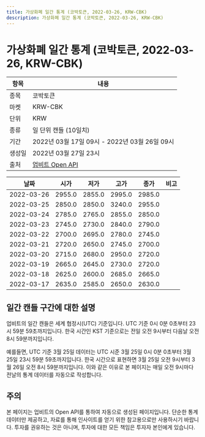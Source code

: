 ```yaml
---
title: 가상화폐 일간 통계 (코박토큰, 2022-03-26, KRW-CBK)
description: 가상화폐 일간 통계 (코박토큰, 2022-03-26, KRW-CBK)
---
```



가상화폐 일간 통계 (코박토큰, 2022-03-26, KRW-CBK)
===

|항목|내용|
|--|--|
|종목|코박토큰|
|마켓|KRW-CBK|
|단위|KRW|
|종류|일 단위 캔들 (10일치)|
|기간|2022년 03월 17일 09시 - 2022년 03월 26일 09시|
|생성일|2022년 03월 27일 23시|
|출처|[업비트 Open API](https://docs.upbit.com)|


|날짜|시가|저가|고가|종가|비고|
|--|--|--|--|--|--|
|2022-03-26|2955.0|2855.0|2995.0|2985.0|    |
|2022-03-25|2850.0|2850.0|3240.0|2955.0|    |
|2022-03-24|2785.0|2765.0|2855.0|2850.0|    |
|2022-03-23|2745.0|2730.0|2840.0|2790.0|    |
|2022-03-22|2700.0|2695.0|2780.0|2745.0|    |
|2022-03-21|2720.0|2650.0|2745.0|2700.0|    |
|2022-03-20|2715.0|2680.0|2950.0|2720.0|    |
|2022-03-19|2665.0|2645.0|2730.0|2720.0|    |
|2022-03-18|2625.0|2600.0|2685.0|2665.0|    |
|2022-03-17|2635.0|2585.0|2650.0|2630.0|    |


일간 캔들 구간에 대한 설명
---


업비트의 일간 캔들은 세계 협정시(UTC) 기준입니다. 
UTC 기준 0시 0분 0초부터 23시 59분 59초까지입니다. 
한국 시간인 KST 기준으로는 전일 오전 9시부터 다음날 오전 8시 59분까지입니다. 


예를들면, UTC 기준 3월 25일 데이터는 UTC 시준 3월 25일 0시 0분 0초부터 3월 25일 23시 59분 59초까지입니다. 
한국 시간으로 표현하면 3월 25일 오전 9시부터 3월 26일 오전 8시 59분까지입니다. 
이와 같은 이유로 본 페이지는 매일 오전 9시마다 전날의 통계 데이터를 자동으로 작성합니다. 


주의
---


본 페이지는 업비트의 Open API를 통하여 자동으로 생성된 페이지입니다. 
단순한 통계 데이터만 제공하고, 자료를 통해 인사이트를 얻기 위한 참고용으로만 사용하시기 바랍니다. 
투자를 권유하는 것은 아니며, 투자에 대한 모든 책임은 투자자 본인에게 있습니다. 
